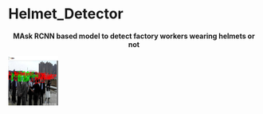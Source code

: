 # Helmet_Detector
<b><center>MAsk RCNN based model to detect factory workers wearing helmets or not</center></b>

<img src="https://github.com/dhruvtalwar18/Helmet_Detector/blob/main/Results/result_2.png" width ="100" height= "100">
